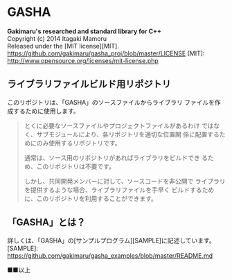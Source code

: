 GASHA
====
**Gakimaru's researched and standard library for C++**  
Copyright (c) 2014 Itagaki Mamoru  
Released under the [MIT license][MIT].
<https://github.com/gakimaru/gasha_proj/blob/master/LICENSE>
[MIT]: http://www.opensource.org/licenses/mit-license.php

ライブラリファイルビルド用リポジトリ
---
このリポジトリは、「GASHA」のソースファイルからライブラリ
ファイルを作成するために使用します。  
> とくに必要なソースファイルやプロジェクトファイルがあるわけ
> ではなく、サブモジュールにより、各リポジトリを適切な位置関
> 係に配置するためにのみ使用するリポジトリです。  
> 
> 通常は、ソース用のリポジトリがあればライブラリをビルドでき
> るため、このリポジトリは不要です。  
> 
> しかし、共同開発メンバーに対して、ソースコードを非公開で
> ライブラリを提供するような場合、ライブラリファイルを手早く
> ビルドするために、このリポジトリを利用することができます。

「GASHA」とは？
---
詳しくは、「GASHA」の[サンプルプログラム][SAMPLE]に記述しています。
[SAMPLE]: https://github.com/gakimaru/gasha_examples/blob/master/README.md

■■以上
